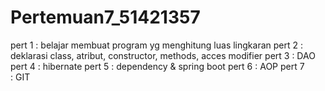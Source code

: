 # Pertemuan7_51421357

pert 1 : belajar membuat program yg menghitung luas lingkaran
pert 2 : deklarasi class, atribut, constructor, methods, acces modifier
pert 3 : DAO
pert 4 : hibernate
pert 5 : dependency & spring boot
pert 6 : AOP
pert 7 : GIT
